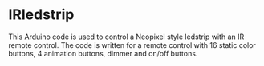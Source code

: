 # IRledstrip

This Arduino code is used to control a Neopixel style ledstrip with an IR remote control. The code is written for a remote control with 16 static color buttons, 4 animation buttons, dimmer and on/off buttons.
